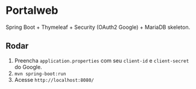 # Portalweb

Spring Boot + Thymeleaf + Security (OAuth2 Google) + MariaDB skeleton.

## Rodar

1. Preencha `application.properties` com seu `client-id` e `client-secret` do Google.
2. `mvn spring-boot:run`
3. Acesse `http://localhost:8080/`
